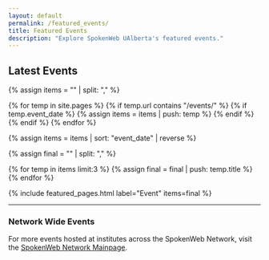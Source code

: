 ```yaml
---
layout: default
permalink: /featured_events/
title: Featured Events
description: "Explore SpokenWeb UAlberta's featured events."
---
```


<h2>Latest Events</h2>

{% assign items = "" | split: "," %}

{% for temp in site.pages %}
    {% if temp.url contains "/events/" %}
        {% if temp.event_date %}
            {% assign items = items | push: temp %}
        {% endif %}
    {% endif %}
{% endfor %}

{% assign items = items | sort: "event_date" | reverse %}

{% assign final = "" | split: "," %}

{% for temp in items limit:3 %}
    {% assign final = final | push: temp.title %}
{% endfor %}

{% include featured_pages.html label="Event" items=final %}

<hr class="network">

<h3>Network Wide Events </h3>

For more events hosted at institutes across the SpokenWeb Network, visit the [SpokenWeb Network Mainpage](https://spokenweb.ca/events/).